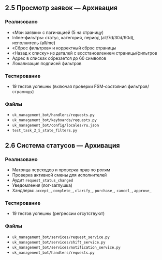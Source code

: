 ## 2.5 Просмотр заявок — Архивация

### Реализовано
- «Мои заявки» с пагинацией (5 на страницу)
- Inline-фильтры: статус, категория, период (all/7d/30d/90d), исполнитель (all/me)
- «Сброс фильтров» и корректный сброс страницы
- «Назад к списку» из деталей с восстановлением страницы/фильтров
- Адрес в списках обрезается до 60 символов
- Локализация подписей фильтров

### Тестирование
- 19 тестов успешны (включая проверки FSM-состояния фильтров/страницы)

### Файлы
- `uk_management_bot/handlers/requests.py`
- `uk_management_bot/keyboards/requests.py`
- `uk_management_bot/config/locales/ru.json`
- `test_task_2_5_state_filters.py`

## 2.6 Система статусов — Архивация

### Реализовано
- Матрица переходов и проверка прав по ролям
- Проверка активной смены для исполнителей
- Аудит `request_status_changed`
- Уведомления (лог-заглушка)
- Хэндлеры: `accept_`, `complete_`, `clarify_`, `purchase_`, `cancel_`, `approve_`

### Тестирование
- 19 тестов успешны (регрессии отсутствуют)

### Файлы
- `uk_management_bot/services/request_service.py`
- `uk_management_bot/services/shift_service.py`
- `uk_management_bot/services/notification_service.py`
- `uk_management_bot/handlers/requests.py`

